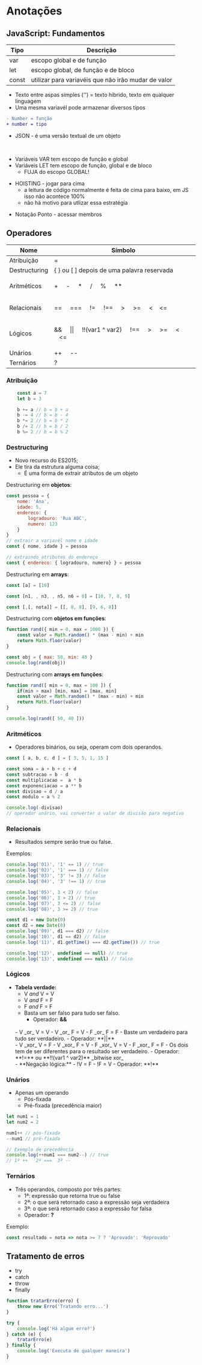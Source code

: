 # Anotações

## JavaScript: Fundamentos

| Tipo | Descrição |
| ------ | ----------- |
| var   | escopo global e de função |
| let | escopo global, de função e de bloco |
| const    | utilizar para variavéis que não irão mudar de valor |


* Texto entre aspas simples ('') = texto híbrido, texto em qualquer linguagem
* Uma mesma variavél pode armazenar diversos tipos


```diff
- Number = função
+ number = tipo
```


* JSON -  é uma versão textual de um objeto
<br>

* Variáveis VAR tem escopo de função e global
* Variáveis LET tem escopo de função, global e de bloco
    - FUJA do escopo GLOBAL!


+ HOISTING - jogar para cima
    - a leitura de código normalmente é feita de cima para baixo, em JS isso não acontece 100%
    - não há motivo para utlizar essa estratégia

* Notação Ponto - acessar membros

## Operadores

| Nome | Símbolo |
| ------ | ----------- |
| Atribuição | = |
| Destructuring | { } ou [ ] depois de uma palavra reservada |
| Aritméticos | <p>+ &nbsp;&nbsp;&nbsp; - &nbsp;&nbsp;&nbsp; * &nbsp;&nbsp;&nbsp; / &nbsp;&nbsp;&nbsp; % &nbsp;&nbsp;&nbsp; **</p> |
| Relacionais | <p>== &nbsp;&nbsp;&nbsp; === &nbsp;&nbsp;&nbsp; != &nbsp;&nbsp;&nbsp; !== &nbsp;&nbsp;&nbsp; > &nbsp;&nbsp;&nbsp; >= &nbsp;&nbsp;&nbsp; < &nbsp;&nbsp;&nbsp;<=</p>|
| Lógicos | <p>&& &nbsp;&nbsp;&nbsp; &#124;&#124; &nbsp;&nbsp;&nbsp; !!(var1 ^ var2) &nbsp;&nbsp;&nbsp; !== &nbsp;&nbsp;&nbsp; > &nbsp;&nbsp;&nbsp; >= &nbsp;&nbsp;&nbsp; < &nbsp;&nbsp;&nbsp;<=</p> |
| Unários | ++ &nbsp;&nbsp;&nbsp; -- |
| Ternários | ? |


### Atribuição
```js
    const a = 7
    let b = 3

    b += a // b = b + a
    b -= 4 // b = b - 4
    b *= 2 // b = b * 2
    b /= 2 // b = b / 2
    b %= 2 // b = b % 2
```

### Destructuring
+ Novo recurso do ES2015;
+ Ele tira da estrutura alguma coisa;
    - É uma forma de extrair atributos de um objeto

Destructuring em **objetos**:

```js
const pessoa = {
    nome: 'Ana',
    idade: 5,
    endereco: {
        logradouro: 'Rua ABC',
        numero: 123
    }
}
// extrair a variavél nome e idade
const { nome, idade } = pessoa

// extraindo atributos do endereço
const { endereco: { logradouro, numero} } = pessoa
```

Destructuring em **arrays**:
```js
const [a] = [10]

const [n1, , n3, , n5, n6 = 0] = [10, 7, 8, 9]

const [,[, nota]] = [[, 8, 8], [9, 6, 8]]
```

Destructuring com **objetos em funções**:

```js
function rand({ min = 0, max = 1000 }) {
    const valor = Math.random() * (max - min) + min
    return Math.floor(valor)
}

const obj = { max: 50, min: 40 }
console.log(rand(obj))
```

Destructuring com **arrays em funções**:

```js
function rand([ min = 0, max = 100 ]) {
    if(min > max) [min, max] = [max, min]
    const valor = Math.random() * (max - min) + min
    return Math.floor(valor)
}

console.log(rand([ 50, 40 ]))
```

### Aritméticos
+ Operadores binários, ou seja, operam com dois operandos.

```js
const [ a, b, c, d ] = [ 3, 5, 1, 15 ]

const soma = a + b + c + d
const subtracao = b - d
const multiplicacao =  a * b
const exponenciacao = a ** b
const divisao = d / a
const modulo = a % 2

console.log(-divisao) 
// operador unário, vai converter o valor de divisão para negativo
```

### Relacionais

+ Resultados sempre serão true ou false.

Exemplos:
```js
console.log('01)', '1' == 1) // true
console.log('02)', '1' === 1) // false
console.log('03)', '3' != 3) // false
console.log('04)', '3' !== 1) // true

console.log('05)', 3 < 2) // false
console.log('06)', 3 > 2) // true
console.log('07)', 3 <= 2) // false
console.log('08)', 3 >= 2) // true

const d1 = new Date(0)
const d2 = new Date(0)
console.log('09)', d1 === d2) // false
console.log('10)', d1 == d2) // false
console.log('11)', d1.getTime() === d2.getTime()) // true

console.log('12)', undefined == null) // true
console.log('13)', undefined === null) // false
```

### Lógicos

+ **Tabela verdade:**
    - V _and_ V = V
    - V _and_ F = F
    - F _and_ F = F
    - Basta um ser falso para tudo ser falso.
        - Operador: **&&**
    <br>
    - V _or_ V = V
    - V _or_ F = V
    - F _or_ F = F
    - Baste um verdadeiro para tudo ser verdadeiro.
        - Operador: **||**
    <br>
    - V _xor_ V = F
    - V _xor_ F = V
    - F _xor_ V = V
    - F _xor_ F = F
    - Os dois tem de ser diferentes para o resultado ser verdadeiro.
    - Operador: **!=** ou **!!(var1 ^ var2)** _bitwise xor_
    <br>  
    - **Negação lógica:**
        - !V = F
        - !F = V
            - Operador: **!**

### Unários

+ Apenas um operando
    - Pós-fixada
    - Pré-fixada (precedência maior)

```js
let num1 = 1
let num2 = 2

num1++ // pós-fixada
--num1 // pré-fixada

// Exemplo de precedência
console.log(++num1 === num2--) // true
// 1º ++   2º ===  3º --
```
### Ternários

+ Três operandos, composto por três partes:
    - 1ª: expressão que retorna true ou false
    - 2ª: o que será retornado caso a expressão seja verdadeira
    - 3ª: o que será retornado caso a expressão for falsa
    - Operador: **?**

Exemplo:
```js
const resultado = nota => nota >= 7 ? 'Aprovado': 'Reprovado'
```

## Tratamento de erros

+ try
+ catch
+ throw
+ finally

```js
function tratarErro(erro) {
    throw new Erro('Tratando erro...')
}

try {
    console.log('Há algum erro?')
} catch (e) {
    tratarErro(e)
} finally {
    console.log('Executa de qualquer maneira')
}
```
